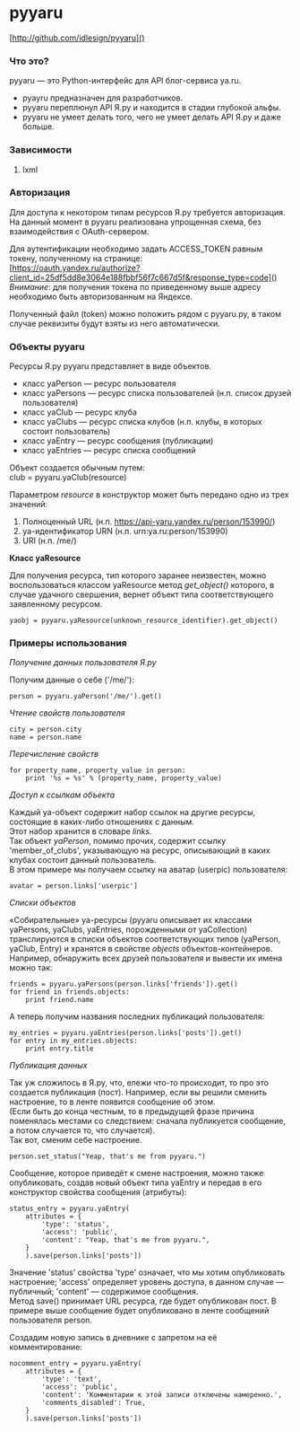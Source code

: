 pyyaru
=======================================
[http://github.com/idlesign/pyyaru]()

### Что это? ###

pyyaru — это Python-интерфейс для API блог-сервиса ya.ru.  

* pyayru предназначен для разработчиков.
* pyyaru переплюнул API Я.ру и находится в стадии глубокой альфы.
* pyyaru не умеет делать того, чего не умеет делать API Я.ру и даже больше.


### Зависимости ###

1.  lxml


### Авторизация ###

Для доступа к некотором типам ресурсов Я.ру требуется авторизация.  
На данный момент в pyyaru реализована упрощенная схема, без взаимодействия с OAuth-сервером.

Для аутентификации необходимо задать ACCESS\_TOKEN равным токену, полученному на странице:  
[https://oauth.yandex.ru/authorize?client_id=25df5dd8e3064e188fbbf56f7c667d5f&response_type=code]()  
_Внимание_: для получения токена по приведенному выше адресу необходимо быть авторизованным на Яндексе.

Полученный файл (token) можно положить рядом с pyyaru.py, в таком случае реквизиты будут взяты из него автоматически.


### Объекты pyyaru ###

Ресурсы Я.ру pyyaru представляет в виде объектов.

* класс yaPerson — ресурс пользователя
* класс yaPersons — ресурс списка пользователей (н.п. список друзей пользователя)
* класс yaClub — ресурс клуба
* класс yaClubs — ресурс списка клубов (н.п. клубы, в которых состоит пользователь)
* класс yaEntry — ресурс сообщения (публикации)
* класс yaEntries — ресурс списка сообщений

Объект создается обычным путем:  
    club = pyyaru.yaClub(resource)

Параметром _resource_ в конструктор может быть передано одно из трех значений:

1. Полноценный URL (н.п. https://api-yaru.yandex.ru/person/153990/)
2. ya-идентификатор URN (н.п. urn:ya.ru:person/153990)
3. URI (н.п. /me/)


**Класс yaResource**

Для получения ресурса, тип которого заранее неизвестен, можно воспользоваться классом yaResource метод _get\_object()_ которого, в случае удачного свершения, вернет объект типа соответствующего заявленному ресурсом.

    yaobj = pyyaru.yaResource(unknown_resource_identifier).get_object()


### Примеры использования ###

*Получение данных пользователя Я.ру*

Получим данные о себе ('/me/'):

    person = pyyaru.yaPerson('/me/').get()

*Чтение свойств пользователя*

    city = person.city  
    name = person.name

*Перечисление свойств*

    for property_name, property_value in person:  
        print '%s = %s' % (property_name, property_value)

*Доступ к ссылкам объекта*

Каждый ya-объект содержит набор ссылок на другие ресурсы, состоящие в каких-либо отношениях с данным.  
Этот набор хранится в словаре _links_.  
Так объект _yaPerson_, помимо прочих, содержит ссылку 'member\_of\_clubs', указывающую на ресурс, описывающий в каких клубах состоит данный пользователь.  
В этом примере мы получаем ссылку на аватар (userpic) пользователя:

    avatar = person.links['userpic']

*Списки объектов*

«Собирательные» ya-ресурсы (pyyaru описывает их классами yaPersons, yaClubs, yaEntries, порожденными от yaCollection) транслируются в списки объектов соответствующих типов (yaPerson, yaClub, Entry) и хранятся в свойстве _objects_ объектов-контейнеров.  
Например, обнаружить всех друзей пользователя и вывести их имена можно так:

    friends = pyyaru.yaPersons(person.links['friends']).get()
    for friend in friends.objects:
        print friend.name

А теперь получим названия последних публикаций пользователя:

    my_entries = pyyaru.yaEntries(person.links['posts']).get()
    for entry in my_entries.objects:
        print entry.title

*Публикация данных*

Так уж сложилось в Я.ру, что, ележи что-то происходит, то про это создается публикация (пост). Например, если вы решили сменить настроение, то в ленте появится сообщение об этом.  
(Если быть до конца честным, то в предыдущей фразе причина поменялась местами со следствием: сначала публикуется сообщение, а потом случается то, что случается).  
Так вот, сменим себе настроение.

    person.set_status("Yeap, that's me from pyyaru.")

Сообщение, которое приведёт к смене настроения, можно также опубликовать, создав новый объект типа yaEntry и передав в его конструктор свойства сообщения (атрибуты):

    status_entry = pyyaru.yaEntry(
        attributes = {
            'type': 'status',
            'access': 'public',
            'content': "Yeap, that's me from pyyaru.", 
        }
        ).save(person.links['posts'])

Значение 'status' cвойства 'type' означает, что мы хотим опубликовать настроение; 'access' определяет уровень доступа, в данном случае — публичный; 'content' — содержимое сообщения.  
Метод save() принимает URL ресурса, где будет опубликован пост. В примере выше сообщение будет опубликовано в ленте сообщений пользователя person.

Создадим новую запись в дневнике с запретом на её комментирование:

    nocomment_entry = pyyaru.yaEntry(
        attributes = {
            'type': 'text',
            'access': 'public',
            'content': 'Комментарии к этой записи отключены намеренно.', 
            'comments_disabled': True, 
        }
        ).save(person.links['posts'])
